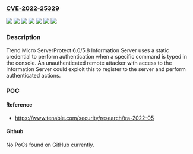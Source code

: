 ### [CVE-2022-25329](https://cve.mitre.org/cgi-bin/cvename.cgi?name=CVE-2022-25329)
![](https://img.shields.io/static/v1?label=Product&message=Trend%20Micro%20ServerProtect%20for%20EMC%20Celerra&color=blue)
![](https://img.shields.io/static/v1?label=Product&message=Trend%20Micro%20ServerProtect%20for%20Microsoft%20Windows%20%2F%20Novell%20NetWare&color=blue)
![](https://img.shields.io/static/v1?label=Product&message=Trend%20Micro%20ServerProtect%20for%20Network%20Appliance%20Filers&color=blue)
![](https://img.shields.io/static/v1?label=Product&message=Trend%20Micro%20ServerProtect%20for%20Storage&color=blue)
![](https://img.shields.io/static/v1?label=Version&message=5.8%20&color=brightgreen)
![](https://img.shields.io/static/v1?label=Version&message=6.0%20&color=brightgreen)
![](https://img.shields.io/static/v1?label=Vulnerability&message=Static%20Credential&color=brightgreen)

### Description

Trend Micro ServerProtect 6.0/5.8 Information Server uses a static credential to perform authentication when a specific command is typed in the console. An unauthenticated remote attacker with access to the Information Server could exploit this to register to the server and perform authenticated actions.

### POC

#### Reference
- https://www.tenable.com/security/research/tra-2022-05

#### Github
No PoCs found on GitHub currently.

